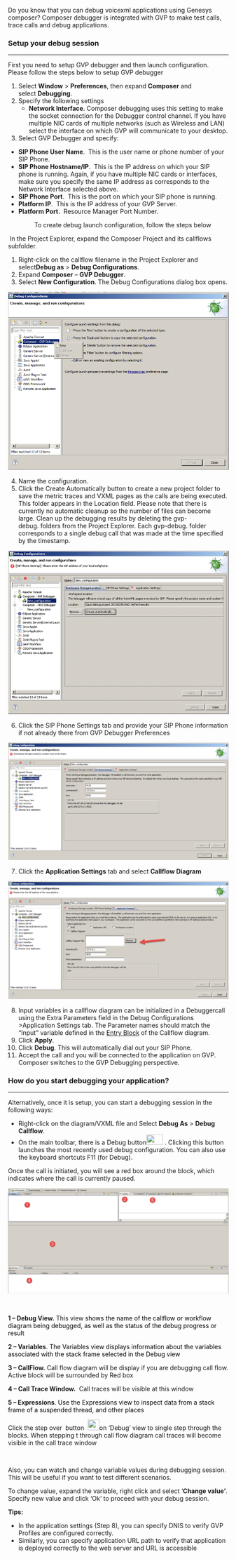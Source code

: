
Do you know that you can debug voicexml applications using Genesys composer? Composer debugger is integrated with GVP to make test calls, trace calls and debug applications.

### **Setup your debug session**

* * *

First you need to setup GVP debugger and then launch configuration. Please follow the steps below to setup GVP debugger

  1. Select **Window** > **Preferences**, then expand **Composer** and select **Debugging**.
  2. Specify the following settings 
      * **Network Interface**. Composer debugging uses this setting to make the socket connection for the Debugger control channel. If you have multiple NIC cards of multiple networks (such as Wireless and LAN) select the interface on which GVP will communicate to your desktop.
  3. Select GVP Debugger and specify:

  * <strong style="font-style: normal;">SIP Phone User Name</strong>.  This is the user name or phone number of your SIP Phone.
  * <strong style="font-style: normal;">SIP Phone Hostname/IP</strong>.  This is the IP address on which your SIP phone is running. Again, if you have multiple NIC cards or interfaces, make sure you specify the same IP address as corresponds to the Network Interface selected above.
  * <strong style="font-style: normal;">SIP Phone Port</strong>.  This is the port on which your SIP phone is running.
  * <strong style="font-style: normal;">Platform IP</strong>.  This is the IP address of your GVP Server.
  * <strong style="font-style: normal;">Platform</strong> <strong style="font-style: normal;">Port.</strong>  Resource Manager Port Number.

<p style="padding-left: 60px;">
  To create debug launch configuration, follow the steps below
</p>

 In the Project Explorer, expand the Composer Project and its callflows subfolder.

  1. Right-click on the callflow filename in the Project Explorer and select**Debug as** > **Debug Configurations**.
  2. Expand **Composer** &#8211; **GVP Debugger**.
  3. Select **New Configuration**. The Debug Configurations dialog box opens.
  
  ![](/wp-content/uploads/2014/06/Debug-Configuration.png)
  
  4. Name the configuration.
  5. Click the Create Automatically button to create a new project folder to save the metric traces and VXML pages as the calls are being executed. This folder appears in the Location field. Please note that there is currently no automatic cleanup so the number of files can become large. Clean up the debugging results by deleting the gvp-debug.<timestamp> folders from the Project Explorer. Each gvp-debug.<timestamp> folder corresponds to a single debug call that was made at the time specified by the timestamp.
  
 ![](/wp-content/uploads/2014/06/DebugConfig1.png) 
 
  6. Click the SIP Phone Settings tab and provide your SIP Phone information if not already there from GVP Debugger Preferences
  
  ![](/wp-content/uploads/2014/06/Debug-SIP.png)
  
  7. Click the **Application Settings** tab and select **Callflow Diagram**
  
  ![](/wp-content/uploads/2014/06/Debug-App-Options.png)
   
  8. Input variables in a callflow diagram can be initialized in a Debuggercall using the Extra Parameters field in the Debug Configurations >Application Settings tab. The Parameter names should match the &#8220;Input&#8221; variable defined in the [Entry Block](http://docs.genesys.com/Documentation/Composer/8.1.3/Help/EntryBlock#Variables_Property) of the Callflow diagram.
  9. Click **Apply**.
 10. Click **Debug**. This will automatically dial out your SIP Phone.
 11. Accept the call and you will be connected to the application on GVP. Composer switches to the GVP Debugging perspective.

### **How do you start debugging your application?**

* * *

Alternatively, once it is setup, you can start a debugging session in the following ways:

  * Right-click on the diagram/VXML file and Select **Debug As** > **Debug Callflow**.
  * On the main toolbar, there is a Debug button<img class="alignnone" src="http://docs.genesys.com/images/7/71/CVDebugbutton.gif" alt="" width="38" height="23" /> . Clicking this button launches the most recently used debug configuration. You can also use the keyboard shortcuts F11 (for Debug).

Once the call is initiated, you will see a red box around the block, which indicates where the call is currently paused.

![](/wp-content/uploads/2014/06/Debug-Perspective.png)

&nbsp;

**1 &#8211; Debug View.** This view <span style="color: #000000;">shows the name of the callflow or workflow diagram being debugged, as well as the status of the debug progress or result</span>

**2 &#8211; Variables**. <span style="color: #000000;">The Variables view displays information about the variables associated with the stack frame selected in the Debug view</span>

**3 &#8211; CallFlow.** Call flow diagram will be display if you are debugging call flow. Active block will be surrounded by Red box

**4 &#8211; Call Trace Window.**  Call traces will be visible at this window

**5 &#8211; Expressions**. <span style="color: #000000;">Use the Expressions view to inspect data from a stack frame of a suspended thread, and other places</span>

Click the step over  button  <img class="alignnone" src="http://docs.genesys.com/images/3/3a/CVDebugTabStepOver.gif" alt="" width="27" height="24" />on ‘Debug’ view to single step through the blocks. When stepping t through call flow diagram call traces will become visible in the call trace window

&nbsp;

Also, you can watch and change variable values during debugging session. This will be useful if you want to test different scenarios.

To change value, expand the variable, right click and select ‘**Change value’**. Specify new value and click ‘Ok’ to proceed with your debug session.

**Tips:**

  * In the application settings (Step 8), you can specify DNIS to verify GVP Profiles are configured correctly.
  * Similarly, you can specify application URL path to verify that application is deployed correctly to the web server and URL is accessible
